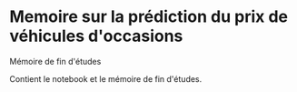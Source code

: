 # Memoire sur la prédiction du prix de véhicules d'occasions
Mémoire de fin d'études

Contient le notebook et le mémoire de fin d'études.

